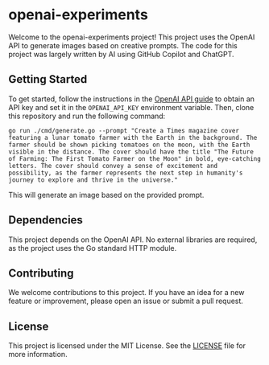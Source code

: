 # openai-experiments

Welcome to the openai-experiments project! This project uses the OpenAI API to generate images based on creative prompts. The code for this project was largely written by AI using GitHub Copilot and ChatGPT.

## Getting Started

To get started, follow the instructions in the [OpenAI API guide](https://beta.openai.com/docs/quickstart) to obtain an API key and set it in the `OPENAI_API_KEY` environment variable. Then, clone this repository and run the following command:

```
go run ./cmd/generate.go --prompt "Create a Times magazine cover featuring a lunar tomato farmer with the Earth in the background. The farmer should be shown picking tomatoes on the moon, with the Earth visible in the distance. The cover should have the title "The Future of Farming: The First Tomato Farmer on the Moon" in bold, eye-catching letters. The cover should convey a sense of excitement and possibility, as the farmer represents the next step in humanity's journey to explore and thrive in the universe."
```

This will generate an image based on the provided prompt.

## Dependencies

This project depends on the OpenAI API. No external libraries are required, as the project uses the Go standard HTTP module.

## Contributing

We welcome contributions to this project. If you have an idea for a new feature or improvement, please open an issue or submit a pull request.

## License

This project is licensed under the MIT License. See the [LICENSE](LICENSE) file for more information.